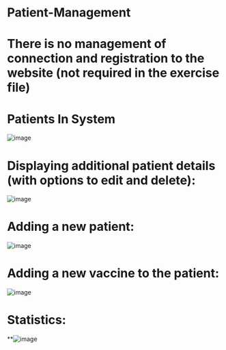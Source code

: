 # Patient-Management

# There is no management of connection and registration to the website (not required in the exercise file)

# Patients In System
![image](https://github.com/MichalAbargel/Patient-Management/assets/73194579/98e5f930-9586-463a-beb3-a4735fa5a51a)

# Displaying additional patient details (with options to edit and delete):
![image](https://github.com/MichalAbargel/Patient-Management/assets/73194579/13c9c698-6705-4af2-9ef7-3407f474261a)

# Adding a new patient:
![image](https://github.com/MichalAbargel/Patient-Management/assets/73194579/48bcdbb4-9980-4049-9211-8a907811330a)

# Adding a new vaccine to the patient:
![image](https://github.com/MichalAbargel/Patient-Management/assets/73194579/67a71a08-516c-472c-bced-643663cc146b)

# Statistics:
**![image](https://github.com/MichalAbargel/Patient-Management/assets/73194579/1f1b3b78-af77-444c-968e-f1596cae5750)
